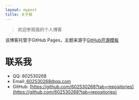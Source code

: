```yaml
---
layout: mypost
title: 关于我
---
```


> 欢迎参观我的个人博客

该博客托管于GitHub Pages，主题来源于[GitHub开源模板](https://github.com/TMaize/tmaize-blog)

# 联系我

* QQ: 602530268
* Email:[ 602530268@qq.com](602530268@qq.com)
* GitHub: [https://github.com/602530268?tab=repositories](https://github.com/602530268?tab=repositories)